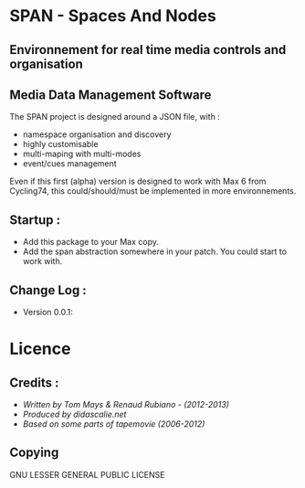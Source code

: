 # SPAN - Spaces And Nodes
## Environnement for real time media controls and organisation
## Media Data Management Software 

The SPAN project is designed around a JSON file, with :    
*    namespace organisation and discovery    
*    highly customisable    
*    multi-maping with multi-modes    
*    event/cues management    

Even if this first (alpha) version is designed to work with Max 6 from Cycling74, this could/should/must be implemented in more environnements.

## Startup : 
* Add this package to your Max copy.
* Add the span abstraction somewhere in your patch. You could start to work with.

## Change Log : 

* Version 0.0.1: 

# Licence
## Credits : 
* *Written by Tom Mays & Renaud Rubiano - (2012-2013)*
* *Produced by didascalie.net*
* *Based on some parts of tapemovie (2006-2012)*

## Copying

GNU LESSER GENERAL PUBLIC LICENSE
